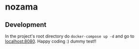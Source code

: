 # nozama

## Development 
In the project's root directory do `docker-compose up -d` and go to [localhost:8080](http://localhost:8080).
Happy coding :) dummy test!!

